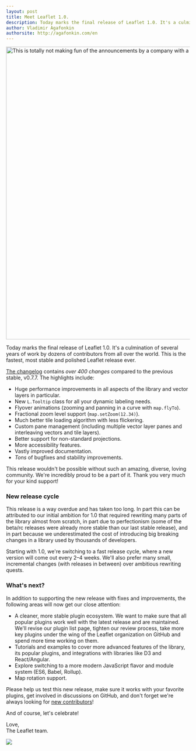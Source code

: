 ```yaml
---
layout: post
title: Meet Leaflet 1.0.
description: Today marks the final release of Leaflet 1.0. It's a culmination of several years of work and the fastest, most stable and polished Leaflet release ever.
author: Vladimir Agafonkin
authorsite: http://agafonkin.com/en
---
```


<img alt="This is totally not making fun of the announcements by a company with a fruit logo." src="https://cloud.githubusercontent.com/assets/25395/18873565/c4856f70-84c8-11e6-82b1-48992fc5afe8.png" width="800" />

Today marks the final release of Leaflet 1.0. It's a culmination of several years of work by dozens of contributors from all over the world. This is the fastest, most stable and polished Leaflet release ever.

[The changelog](https://github.com/Leaflet/Leaflet/blob/master/CHANGELOG.md) contains _over 400 changes_ compared to the previous stable, v0.7.7. The highlights include:

- Huge performance improvements in all aspects of the library and vector layers in particular.
- New `L.Tooltip` class for all your dynamic labeling needs.
- Flyover animations (zooming and panning in a curve with `map.flyTo`).
- Fractional zoom level support (`map.setZoom(12.34)`).
- Much better tile loading algorithm with less flickering.
- Custom pane management (including multiple vector layer panes and interleaving vectors and tile layers).
- Better support for non-standard projections.
- More accessibility features.
- Vastly improved documentation.
- _Tons_ of bugfixes and stability improvements.

This release wouldn't be possible without such an amazing, diverse, loving community. We're incredibly proud to be a part of it. Thank you very much for your kind support!

### New release cycle

This release is a way overdue and has taken too long. In part this can be attributed to our initial ambition for 1.0 that required rewriting many parts of the library almost from scratch, in part due to perfectionism (some of the beta/rc releases were already more stable than our last stable release), and in part because we underestimated the cost of introducing big breaking changes in a library used by thousands of developers.

Starting with 1.0, we're switching to a fast release cycle, where a new version will come out every 2–4 weeks. We'll also prefer many small, incremental changes (with releases in between) over ambitious rewriting quests.

### What's next?

In addition to supporting the new release with fixes and improvements, the following areas will now get our close attention:

- A cleaner, more stable plugin ecosystem. We want to make sure that all popular plugins work well with the latest release and are maintained. We'll revise our plugin list page, tighten our review process, take more key plugins under the wing of the Leaflet organization on GitHub and spend more time working on them.
- Tutorials and examples to cover more advanced features of the library, its popular plugins, and integrations with libraries like D3 and React/Angular.
- Explore switching to a more modern JavaScript flavor and module system (ES6, Babel, Rollup).
- Map rotation support.

Please help us test this new release, make sure it works with your favorite plugins, get involved in discussions on GitHub, and don't forget we're always looking for [new contributors](https://github.com/Leaflet/Leaflet/blob/master/CONTRIBUTING.md)!

And of course, let's celebrate!

Love,<br>
The Leaflet team.

![](http://www.reactiongifs.com/wp-content/uploads/2013/06/umad.gif)
